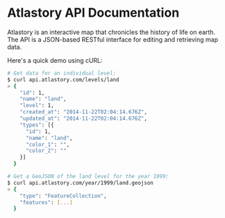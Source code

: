 # Atlastory API Documentation

Atlastory is an interactive map that chronicles the history of life on earth. The API is a JSON-based RESTful interface for editing and retrieving map data.

Here's a quick demo using cURL:

```sh
# Get data for an individual level:
$ curl api.atlastory.com/levels/land
> {
    "id": 1,
    "name": "land",
    "level": 1,
    "created_at": "2014-11-22T02:04:14.676Z",
    "updated_at": "2014-11-22T02:04:14.676Z",
    "types": [{
      "id": 1,
      "name": "land",
      "color_1": "",
      "color_2": ""
    }]
  }

# Get a GeoJSON of the land level for the year 1999:
$ curl api.atlastory.com/year/1999/land.geojson
> {
    "type": "FeatureCollection",
    "features": [...]
  }

```

